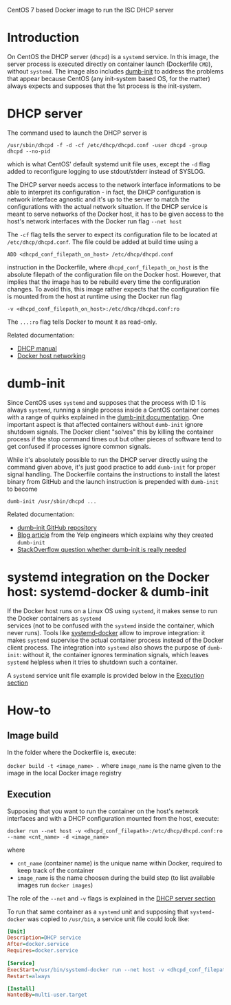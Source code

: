 CentOS 7 based Docker image to run the ISC DHCP server

# Introduction
On CentOS the DHCP server (`dhcpd`) is a `systemd` service. In this image, the server process is executed 
directly on container launch (Dockerfile `CMD`), without `systemd`. The image also includes 
[dumb-init](#dumb-init) to address the problems that appear because CentOS (any init-system based OS, for 
the matter) always expects and supposes that the 1st process is the init-system.

# DHCP server
The command used to launch the DHCP server is

`/usr/sbin/dhcpd -f -d -cf /etc/dhcp/dhcpd.conf -user dhcpd -group dhcpd --no-pid`

which is what CentOS' default systemd unit file uses, except the `-d` flag added to reconfigure logging to use
stdout/stderr instead of SYSLOG. 

The DHCP server needs access to the network interface informations to be able to interpret its configuration - 
in fact, the DHCP configuration is network interface agnostic and it's up to the server to match the 
configurations with the actual network situation. If the DHCP service is meant to serve networks of the Docker 
host, it has to be given access to the host's network interfaces with the Docker run flag `--net host`

The `-cf` flag tells the server to expect its configuration file to be located at `/etc/dhcp/dhcpd.conf`. The
file could be added at build time using a 
  
`ADD <dhcpd_conf_filepath_on_host> /etc/dhcp/dhcpd.conf` 

instruction in the Dockerfile, where `dhcpd_conf_filepath_on_host` is the absolute filepath of the 
configuration file on the Docker host. However, that implies that the image has to be rebuild every time the 
configuration changes. To avoid this, this image rather expects that the configuration file is mounted from 
the host at runtime using the Docker run flag 
  
`-v <dhcpd_conf_filepath_on_host>:/etc/dhcp/dhcpd.conf:ro` 

The  `...:ro` flag tells Docker to mount it as read-only.   

Related documentation:
- [DHCP manual](https://linux.die.net/man/8/dhcpd)
- [Docker host networking](https://docs.docker.com/network/host/)

# dumb-init
Since CentOS uses `systemd` and supposes that the process with ID 1 is always `systemd`, running a single process 
inside a CentOS container comes with a range of quirks explained in the 
[dumb-init documentation](https://github.com/Yelp/dumb-init). One important aspect is that affected containers 
without `dumb-init` ignore shutdown signals. The Docker client "solves" this by killing the container process if 
the stop command times out but other pieces of software tend to get confused if processes ignore common signals. 

While it's absolutely possible to run the DHCP server directly using the command given above, it's just good
practice to add `dumb-init` for proper signal handling. The Dockerfile contains the instructions to install the 
latest binary from GitHub and the launch instruction is prepended with `dumb-init` to become 

`dumb-init /usr/sbin/dhcpd ...`

Related documentation:
- [dumb-init GitHub repository](https://github.com/Yelp/dumb-init)
- [Blog article](https://engineeringblog.yelp.com/2016/01/dumb-init-an-init-for-docker.html) from the Yelp 
  engineers which explains why they created `dumb-init`
- [StackOverflow question whether dumb-init is really needed](https://stackoverflow.com/questions/37374310/how-critical-is-dumb-init-for-docker)

# systemd integration on the Docker host: systemd-docker & dumb-init
If the Docker host runs on a Linux OS using `systemd`, it makes sense to run the Docker containers as `systemd`  
services (not to be confused with the `systemd` inside the container, which never runs). Tools like 
[systemd-docker](https://github.com/DonTseTse/systemd-docker) allow to improve integration: it makes `systemd` 
supervise the actual container process instead of the Docker client process. The integration into `systemd` also 
shows the purpose of `dumb-init`: without it, the container ignores termination signals, which leaves `systemd` 
helpless when it tries to shutdown such a container. 

A `systemd` service unit file example is provided below in the [Execution section](#execution)

# How-to
## Image build 

In the folder where the Dockerfile is, execute:

`docker build -t <image_name> .` where `image_name` is the name given to the image in the local Docker image 
registry

## Execution
Supposing that you want to run the container on the host's network interfaces and with a DHCP configuration 
mounted from the host, execute:

`docker run --net host -v <dhcpd_conf_filepath>:/etc/dhcp/dhcpd.conf:ro --name <cnt_name> -d <image_name>`

where
- `cnt_name` (container name) is the unique name within Docker, required to keep track of the container
- `image_name` is the name choosen during the build step (to list available images run `docker images`)

The role of the `--net` and `-v` flags is explained in the [DHCP server section](#dhcp-server) 

To run that same container as a `systemd` unit and supposing that `systemd-docker` was copied to `/usr/bin`, 
a service unit file could look like:
```ini
[Unit]
Description=DHCP service
After=docker.service
Requires=docker.service
 
[Service]
ExecStart=/usr/bin/systemd-docker run --net host -v <dhcpd_conf_filepath>:/etc/dhcp/dhcpd.conf:ro --name <container_name> --rm <image_name>
Restart=always

[Install]
WantedBy=multi-user.target
```

